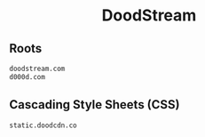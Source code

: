 


<h1 align="center">DoodStream</h1>  


## Roots


```html
doodstream.com
d000d.com
```  


## Cascading Style Sheets (CSS)


```html
static.doodcdn.co
```  

<br>
